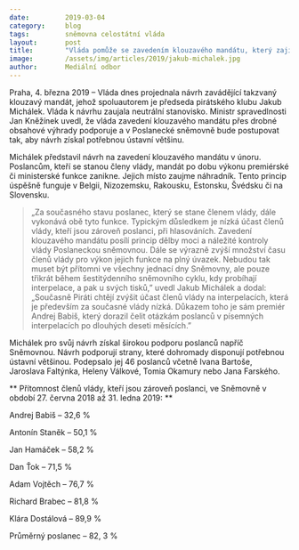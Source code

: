 ```yaml
---
date:         2019-03-04
category:     blog
tags:         sněmovna celostátní vláda
layout:       post
title:        "Vláda pomůže se zavedením klouzavého mandátu, který zajistí, že ministři nebudou zároveň zastávat post poslance"
image:        /assets/img/articles/2019/jakub-michalek.jpg
author:       Mediální odbor
---
```

 

Praha, 4. března 2019 – Vláda dnes projednala návrh zavádějící takzvaný klouzavý mandát, jehož spoluautorem je předseda pirátského klubu Jakub Michálek. Vláda k návrhu zaujala neutrální stanovisko. Ministr spravedlnosti Jan Kněžínek uvedl, že vláda zavedení klouzavého mandátu přes drobné obsahové výhrady podporuje a v Poslanecké sněmovně bude postupovat tak, aby návrh získal potřebnou ústavní většinu.

Michálek představil návrh na zavedení klouzavého mandátu v únoru. Poslancům, kteří se stanou členy vlády, mandát po dobu výkonu premiérské či ministerské funkce zanikne. Jejich místo zaujme náhradník. Tento princip úspěšně funguje v Belgii, Nizozemsku, Rakousku, Estonsku, Švédsku či na Slovensku.

> „Za současného stavu poslanec, který se stane členem vlády, dále vykonává obě tyto funkce. Typickým důsledkem je nízká účast členů vlády, kteří jsou zároveň poslanci, při hlasováních. Zavedení klouzavého mandátu posílí princip dělby moci a náležité kontroly vlády Poslaneckou sněmovnou. Dále se výrazně zvýší množství času členů vlády pro výkon jejich funkce na plný úvazek. Nebudou tak muset být přítomni ve všechny jednací dny Sněmovny, ale pouze třikrát během šestitýdenního sněmovního cyklu, kdy probíhají interpelace, a pak u svých tisků,” uvedl Jakub Michálek a dodal: „Současně Piráti chtějí zvýšit účast členů vlády na interpelacích, která je především za současné vlády nízká. Důkazem toho je sám premiér Andrej Babiš, který dorazil čelit otázkám poslanců v písemných interpelacích po dlouhých deseti měsících.”

Michálek pro svůj návrh získal širokou podporu poslanců napříč Sněmovnou. Návrh podporují strany, které dohromady disponují potřebnou ústavní většinou. Podepsalo jej 46 poslanců včetně Ivana Bartoše, Jaroslava Faltýnka, Heleny Válkové, Tomia Okamury nebo Jana Farského.


** Přítomnost členů vlády, kteří jsou zároveň poslanci, ve Sněmovně v období 27. června 2018 až 31. ledna 2019: **

Andrej Babiš – 32,6 %

Antonín Staněk – 50,1 %

Jan Hamáček – 58,2 %

Dan Ťok – 71,5 %

Adam Vojtěch – 76,7 %

Richard Brabec – 81,8 %

Klára Dostálová – 89,9 %

Průměrný poslanec – 82, 3 %
